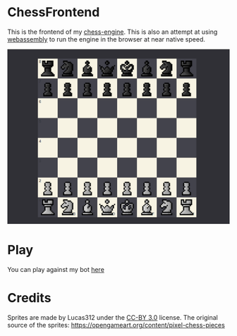 # ChessFrontend

This is the frontend of my [chess-engine](https://github.com/LarsAur/ChessEngine).
This is also an attempt at using [webassembly](https://webassembly.org/) to run the engine in the browser at near native speed.

![Image of the chess board](InitialBoard.PNG)

# Play
You can play against my bot [here](https://larsaur.github.io/ChessFrontend/)

# Credits

Sprites are made by Lucas312 under the  [CC-BY 3.0](https://creativecommons.org/licenses/by/3.0/) license. The original source of the sprites: 
https://opengameart.org/content/pixel-chess-pieces
